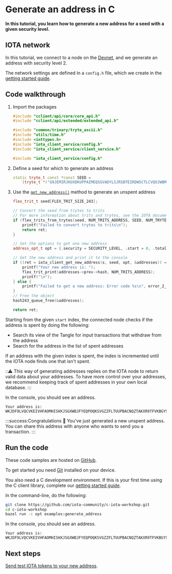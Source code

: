 # Generate an address in C

**In this tutorial, you learn how to generate a new address for a seed with a given security level.**

## IOTA network

In this tutorial, we connect to a node on the [Devnet](root://getting-started/1.0/networks/overview.md), and we generate an address with security level 2.

The network settings are defined in a `config.h` file, which we create in the [getting started guide](../../getting-started/c-quickstart.md).

## Code walkthrough

1. Import the packages

    ```cpp
    #include "cclient/api/core/core_api.h"
    #include "cclient/api/extended/extended_api.h"

    #include "common/trinary/tryte_ascii.h"
    #include "utils/time.h"
    #include <inttypes.h>
    #include "iota_client_service/config.h"
    #include "iota_client_service/client_service.h"

    #include "iota_client_service/config.h"
    ```

2. Define a seed for which to generate an address

    ```cpp
    static tryte_t const *const SEED =
        (tryte_t *)"G9JEMIRJKUXDKUPPAIMEQSGVADYLSJRSBTEIRDWSCTLCVQOJWBM9XESTWTSONOTDDQUXMYCNVAKZWPPYW";
    ```

3. Use the [`get_new_address()`](https://github.com/iotaledger/entangled/blob/develop/cclient/api/extended/get_new_address.h) method to generate an unspent address

    ```cpp
    flex_trit_t seed[FLEX_TRIT_SIZE_243];

    // Convert the seed from trytes to trits
    // For more information about trits and trytes, see the IOTA documentation portal: https://docs.iota.org/docs/getting-started/0.1/introduction/ternary
    if (flex_trits_from_trytes(seed, NUM_TRITS_ADDRESS, SEED, NUM_TRYTES_ADDRESS, NUM_TRYTES_ADDRESS) == 0) {
        printf("Failed to convert trytes to trits\n");
        return ret;
    }

    // Set the options to get one new address
    address_opt_t opt = {.security = SECURITY_LEVEL, .start = 0, .total = 0};

    // Get the new address and print it to the console
    if ((ret = iota_client_get_new_address(s, seed, opt, &addresses)) == RC_OK) {
        printf("Your new address is: ");
        flex_trit_print(addresses->prev->hash, NUM_TRITS_ADDRESS);
        printf("\n");
    } else {
        printf("Failed to get a new address: Error code %s\n", error_2_string(ret));
    }
    // Free the object
    hash243_queue_free(&addresses);

    return ret;
    ```

Starting from the given `start` index, the connected node checks if the address is spent by doing the following:

- Search its view of the Tangle for input transactions that withdraw from the address
- Search for the address in the list of spent addresses

If an address with the given index is spent, the index is incremented until the IOTA node finds one that isn't spent.

:::warning:
This way of generating addresses replies on the IOTA node to return valid data about your addresses. To have more control over your addresses, we recommend keeping track of spent addresses in your own local database.
:::

In the console, you should see an address.

```
Your address is: WKJDF9LVQCVKEIVHFAOMHISHXJSGXWBJFYEQPOQKSVGZZFLTUUPBACNQZTAKXR9TFVKBGYSNSPHRNKKHA
```

:::success:Congratulations :tada:
You've just generated a new unspent address. You can share this address with anyone who wants to send you a transaction.
:::

## Run the code

These code samples are hosted on [GitHub](https://github.com/iota-community/c-iota-workshop).

To get started you need [Git](https://git-scm.com/book/en/v2/Getting-Started-Installing-Git) installed on your device.

You also need a C development environment. If this is your first time using the C client library, complete our [getting started guide](../../getting-started/c-quickstart.md).

In the command-line, do the following:

```bash
git clone https://github.com/iota-community/c-iota-workshop.git
cd c-iota-workshop
bazel run -c opt examples:generate_address
```

In the console, you should see an address.

```
Your address is: WKJDF9LVQCVKEIVHFAOMHISHXJSGXWBJFYEQPOQKSVGZZFLTUUPBACNQZTAKXR9TFVKBGYSNSPHRNKKHA
```

## Next steps

[Send test IOTA tokens to your new address](../c/transfer-iota-tokens.md).
